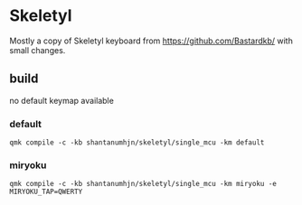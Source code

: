 # Skeletyl
Mostly a copy of Skeletyl keyboard from https://github.com/Bastardkb/
with small changes.


## build
no default keymap available

### default
    qmk compile -c -kb shantanumhjn/skeletyl/single_mcu -km default

### miryoku
    qmk compile -c -kb shantanumhjn/skeletyl/single_mcu -km miryoku -e MIRYOKU_TAP=QWERTY